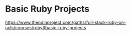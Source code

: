 # Basic Ruby Projects

https://www.theodinproject.com/paths/full-stack-ruby-on-rails/courses/ruby#basic-ruby-projects